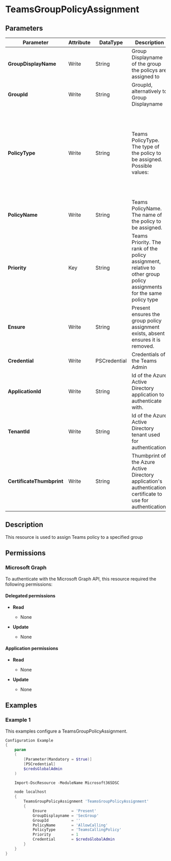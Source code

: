 ﻿# TeamsGroupPolicyAssignment

## Parameters

| Parameter | Attribute | DataType | Description | Allowed Values |
| --- | --- | --- | --- | --- |
| **GroupDisplayName** | Write | String | Group Displayname of the group the policys are assigned to | |
| **GroupId** | Write | String | GroupId, alternatively to Group Displayname | |
| **PolicyType** | Write | String | Teams PolicyType. The type of the policy to be assigned. Possible values: | `CallingLineIdentity`, `TeamsAppSetupPolicy`, `TeamsAudioConferencingPolicy`, `TeamsCallingPolicy`, `TeamsCallParkPolicy`, `TeamsChannelsPolicy`, `TeamsComplianceRecordingPolicy`, `TenantDialPlan`, `TeamsMeetingBroadcastPolicy`, `TeamsMeetingPolicy`, `TeamsMessagingPolicy`, `TeamsShiftsPolicy`, `TeamsUpdateManagementPolicy`, `TeamsVerticalPackagePolicy` |
| **PolicyName** | Write | String | Teams PolicyName. The name of the policy to be assigned. | |
| **Priority** | Key | String | Teams Priority. The rank of the policy assignment, relative to other group policy assignments for the same policy type | |
| **Ensure** | Write | String | Present ensures the group policy assignment exists, absent ensures it is removed. | `Present`, `Absent` |
| **Credential** | Write | PSCredential | Credentials of the Teams Admin | |
| **ApplicationId** | Write | String | Id of the Azure Active Directory application to authenticate with. | |
| **TenantId** | Write | String | Id of the Azure Active Directory tenant used for authentication. | |
| **CertificateThumbprint** | Write | String | Thumbprint of the Azure Active Directory application's authentication certificate to use for authentication. | |

## Description

This resource is used to assign Teams policy to a specified group

## Permissions

### Microsoft Graph

To authenticate with the Microsoft Graph API, this resource required the following permissions:

#### Delegated permissions

- **Read**

    - None

- **Update**

    - None

#### Application permissions

- **Read**

    - None

- **Update**

    - None

## Examples

### Example 1

This examples configure a TeamsGroupPolicyAssignment.

```powershell
Configuration Example
{
    param
    (
        [Parameter(Mandatory = $true)]
        [PSCredential]
        $credsGlobalAdmin
    )

    Import-DscResource -ModuleName Microsoft365DSC

    node localhost
    {
        TeamsGroupPolicyAssignment 'TeamsGroupPolicyAssignment'
        {
            Ensure           = 'Present'
            GroupDisplayname = 'SecGroup'
            GroupId          = ''
            PolicyName       = 'AllowCalling'
            PolicyType       = 'TeamsCallingPolicy'
            Priority         = 1
            Credential       = $credsGlobalAdmin
        }
    }
}
```

